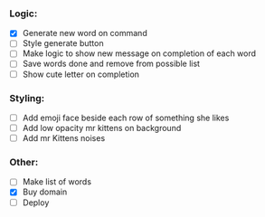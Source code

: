 ### Logic:

- [x] Generate new word on command
- [ ] Style generate button
- [ ] Make logic to show new message on completion of each word
- [ ] Save words done and remove from possible list
- [ ] Show cute letter on completion

### Styling:

- [ ] Add emoji face beside each row of something she likes
- [ ] Add low opacity mr kittens on background
- [ ] Add mr Kittens noises

### Other:

- [ ] Make list of words
- [x] Buy domain
- [ ] Deploy
